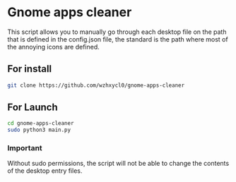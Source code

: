 # Gnome apps cleaner
This script allows you to manually go through each desktop file on the path that is defined in the config.json file, the standard is the path where most of the annoying icons are defined.
## For install
```bash
git clone https://github.com/wzhxycl0/gnome-apps-cleaner
```
## For Launch
```bash
cd gnome-apps-cleaner
sudo python3 main.py
```

### Important
Without sudo permissions, the script will not be able to change the contents of the desktop entry files.
